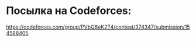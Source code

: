 # Посылка на Codeforces:
https://codeforces.com/group/PVbQ8eK2T4/contest/374347/submission/154588405

